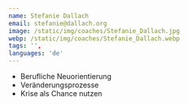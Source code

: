 ```yaml
---
name: Stefanie Dallach
email: stefanie@dallach.org
image: /static/img/coaches/Stefanie_Dallach.jpg
webp: /static/img/coaches/Stefanie_Dallach.webp
tags: '',
languages: 'de'
---
```


<ul><li>Berufliche Neuorientierung</li><li>Veränderungsprozesse</li><li>Krise als Chance nutzen</li></ul>